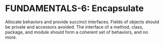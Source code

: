 # FUNDAMENTALS-6: Encapsulate
Allocate behaviors and provide succinct interfaces. Fields of objects should be private and accessors avoided. The interface of a method, class, package, and module should form a coherent set of behaviors, and no more.
